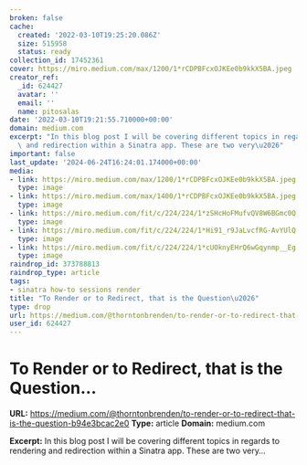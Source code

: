 ```yaml
---
broken: false
cache:
  created: '2022-03-10T19:25:20.086Z'
  size: 515958
  status: ready
collection_id: 17452361
cover: https://miro.medium.com/max/1200/1*rCDPBFcxOJKEe0b9kkX5BA.jpeg
creator_ref:
  _id: 624427
  avatar: ''
  email: ''
  name: pitosalas
date: '2022-03-10T19:21:55.710000+00:00'
domain: medium.com
excerpt: "In this blog post I will be covering different topics in regards to rendering\
  \ and redirection within a Sinatra app. These are two very\u2026"
important: false
last_update: '2024-06-24T16:24:01.174000+00:00'
media:
- link: https://miro.medium.com/max/1200/1*rCDPBFcxOJKEe0b9kkX5BA.jpeg
  type: image
- link: https://miro.medium.com/max/1400/1*rCDPBFcxOJKEe0b9kkX5BA.jpeg
  type: image
- link: https://miro.medium.com/fit/c/224/224/1*zSHcHoFMufvQV8W6BGmc0Q.jpeg
  type: image
- link: https://miro.medium.com/fit/c/224/224/1*Hi91_r9JaLvcfRG-AvYUlQ.jpeg
  type: image
- link: https://miro.medium.com/fit/c/224/224/1*cUOknyEHrQ6wGqynmp__Eg.jpeg
  type: image
raindrop_id: 373788813
raindrop_type: article
tags:
- sinatra how-to sessions render
title: "To Render or to Redirect, that is the Question\u2026"
type: drop
url: https://medium.com/@thorntonbrenden/to-render-or-to-redirect-that-is-the-question-b94e3bcac2e0
user_id: 624427
---
```


# To Render or to Redirect, that is the Question…

**URL:** https://medium.com/@thorntonbrenden/to-render-or-to-redirect-that-is-the-question-b94e3bcac2e0
**Type:** article
**Domain:** medium.com

**Excerpt:** In this blog post I will be covering different topics in regards to rendering and redirection within a Sinatra app. These are two very…

